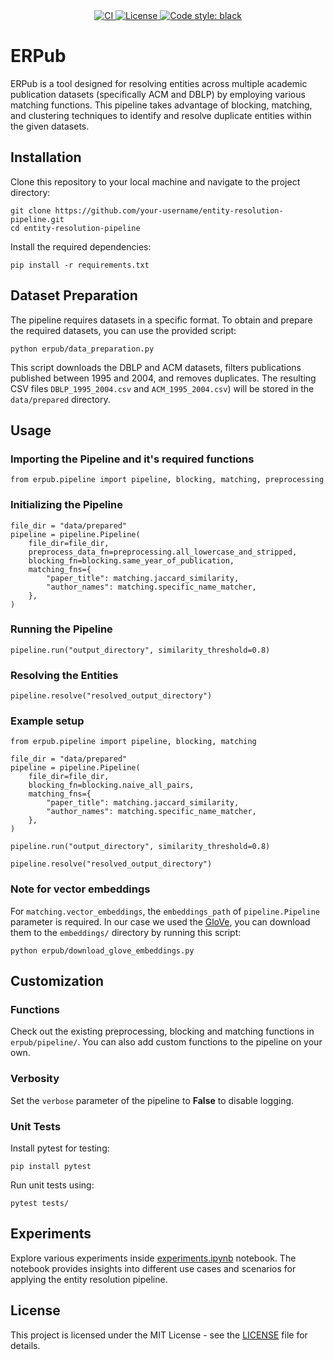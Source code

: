 <div align="center">
    <a href="https://github.com/dia-exercise/ERPub/actions/workflows/ci.yml" rel="nofollow">
        <img src="https://github.com/dia-exercise/ERPub/actions/workflows/ci.yml/badge.svg" alt="CI" />
    </a>
    <a href="https://github.com/dia-exercise/ERPub/blob/main/LICENSE" rel="nofollow">
        <img src="https://img.shields.io/badge/License-MIT-green.svg" alt="License" />
    </a>
    <a href="https://github.com/psf/black" rel="nofollow">
        <img src="https://img.shields.io/badge/code%20style-black-000000.svg" alt="Code style: black" />
    </a>
</div>

# ERPub
ERPub is a tool designed for resolving entities across multiple academic publication datasets (specifically ACM and DBLP) by employing various matching functions. This pipeline takes advantage of blocking, matching, and clustering techniques to identify and resolve duplicate entities within the given datasets.

## Installation
Clone this repository to your local machine and navigate to the project directory:
```
git clone https://github.com/your-username/entity-resolution-pipeline.git
cd entity-resolution-pipeline
```

Install the required dependencies:
```
pip install -r requirements.txt
```

## Dataset Preparation
The pipeline requires datasets in a specific format. To obtain and prepare the required datasets, you can use the provided script:
```
python erpub/data_preparation.py
```
This script downloads the DBLP and ACM datasets, filters publications published between 1995 and 2004, and removes duplicates. The resulting CSV files `DBLP_1995_2004.csv` and `ACM_1995_2004.csv`) will be stored in the `data/prepared` directory.

## Usage
### Importing the Pipeline and it's required functions
```
from erpub.pipeline import pipeline, blocking, matching, preprocessing
```
### Initializing the Pipeline
```
file_dir = "data/prepared"
pipeline = pipeline.Pipeline(
    file_dir=file_dir,
    preprocess_data_fn=preprocessing.all_lowercase_and_stripped,
    blocking_fn=blocking.same_year_of_publication,
    matching_fns={
        "paper_title": matching.jaccard_similarity,
        "author_names": matching.specific_name_matcher,
    },
)
```
### Running the Pipeline
```
pipeline.run("output_directory", similarity_threshold=0.8)
```
### Resolving the Entities
```
pipeline.resolve("resolved_output_directory")
```
### Example setup
```
from erpub.pipeline import pipeline, blocking, matching

file_dir = "data/prepared"
pipeline = pipeline.Pipeline(
    file_dir=file_dir,
    blocking_fn=blocking.naive_all_pairs,
    matching_fns={
        "paper_title": matching.jaccard_similarity,
        "author_names": matching.specific_name_matcher,
    },
)

pipeline.run("output_directory", similarity_threshold=0.8)

pipeline.resolve("resolved_output_directory")
```

### Note for vector embeddings
For `matching.vector_embeddings`, the `embeddings_path` of `pipeline.Pipeline` parameter is required. In our case we used the [GloVe](https://github.com/stanfordnlp/GloVe), you can download them to the `embeddings/` directory by running this script:
```
python erpub/download_glove_embeddings.py
``` 

## Customization
### Functions
Check out the existing preprocessing, blocking and matching functions in `erpub/pipeline/`. You can also add custom functions to the pipeline on your own. 

### Verbosity
Set the `verbose` parameter of the pipeline to **False** to disable logging.

### Unit Tests
Install pytest for testing:
```
pip install pytest
```
Run unit tests using:
```
pytest tests/
```

## Experiments
Explore various experiments inside [experiments.ipynb](experiments.ipynb) notebook. The notebook provides insights into different use cases and scenarios for applying the entity resolution pipeline.

## License
This project is licensed under the MIT License - see the [LICENSE](LICENSE) file for details.